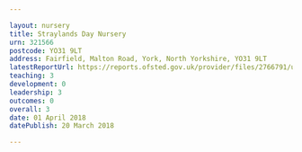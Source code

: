 ```yaml
---

layout: nursery
title: Straylands Day Nursery
urn: 321566
postcode: YO31 9LT
address: Fairfield, Malton Road, York, North Yorkshire, YO31 9LT
latestReportUrl: https://reports.ofsted.gov.uk/provider/files/2766791/urn/321566.pdf
teaching: 3
development: 0
leadership: 3
outcomes: 0
overall: 3
date: 01 April 2018 
datePublish: 20 March 2018

---
```

